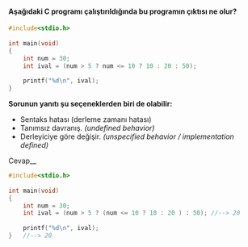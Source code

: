 #### Aşağıdaki C programı çalıştırıldığında bu programın çıktısı ne olur?

```c
#include<stdio.h>
 
int main(void)
{
	int num = 30;
	int ival = (num > 5 ? num <= 10 ? 10 : 20 : 50);
 
	printf("%d\n", ival);
}
```


__Sorunun yanıtı şu seçeneklerden biri de olabilir:__</br>
+ Sentaks hatası (derleme zamanı hatası)
+ Tanımsız davranış. _(undefined behavior)_
+ Derleyiciye göre değişir. _(unspecified behavior / implementation defined)_

Cevap__

```c
#include<stdio.h>
 
int main(void)
{
	int num = 30;
	int ival = (num > 5 ? (num <= 10 ? 10 : 20 ) : 50); //--> 20
 
	printf("%d\n", ival);
}   //--> 20
```